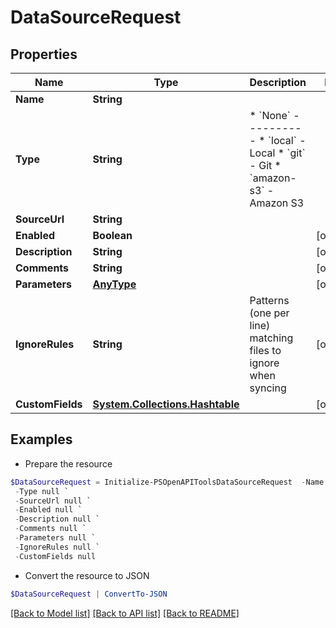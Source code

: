 # DataSourceRequest
## Properties

Name | Type | Description | Notes
------------ | ------------- | ------------- | -------------
**Name** | **String** |  | 
**Type** | **String** | * &#x60;None&#x60; - --------- * &#x60;local&#x60; - Local * &#x60;git&#x60; - Git * &#x60;amazon-s3&#x60; - Amazon S3 | 
**SourceUrl** | **String** |  | 
**Enabled** | **Boolean** |  | [optional] 
**Description** | **String** |  | [optional] 
**Comments** | **String** |  | [optional] 
**Parameters** | [**AnyType**](.md) |  | [optional] 
**IgnoreRules** | **String** | Patterns (one per line) matching files to ignore when syncing | [optional] 
**CustomFields** | [**System.Collections.Hashtable**](AnyType.md) |  | [optional] 

## Examples

- Prepare the resource
```powershell
$DataSourceRequest = Initialize-PSOpenAPIToolsDataSourceRequest  -Name null `
 -Type null `
 -SourceUrl null `
 -Enabled null `
 -Description null `
 -Comments null `
 -Parameters null `
 -IgnoreRules null `
 -CustomFields null
```

- Convert the resource to JSON
```powershell
$DataSourceRequest | ConvertTo-JSON
```

[[Back to Model list]](../README.md#documentation-for-models) [[Back to API list]](../README.md#documentation-for-api-endpoints) [[Back to README]](../README.md)

